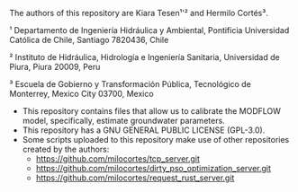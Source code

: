 The authors of this repository are Kiara Tesen¹'² and Hermilo Cortés³.

¹ Departamento de Ingeniería Hidráulica y Ambiental, Pontificia Universidad Católica de Chile, Santiago 7820436, Chile

² Instituto de Hidráulica, Hidrología e Ingeniería Sanitaria, Universidad de Piura, Piura 20009, Peru

³ Escuela de Gobierno y Transformación Pública, Tecnológico de Monterrey, Mexico City 03700, Mexico

- This repository contains files that allow us to calibrate the MODFLOW model, specifically, estimate groundwater parameters.
- This repository has a GNU GENERAL PUBLIC LICENSE (GPL-3.0).
- Some scripts uploaded to this repository make use of other repositories created by the authors:
  * https://github.com/milocortes/tcp_server.git
  * https://github.com/milocortes/dirty_pso_optimization_server.git
  * https://github.com/milocortes/request_rust_server.git
